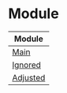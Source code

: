 

# Module

| Module |
| ------ |
| [Main](https://github.com/samwhelp/anduinos-iso-builder-remix-prototype-mate-with-compiz/blob/main/helper/docs/module/module-main.md) |
| [Ignored](https://github.com/samwhelp/anduinos-iso-builder-remix-prototype-mate-with-compiz/blob/main/helper/docs/module/module-ignored.md) |
| [Adjusted](https://github.com/samwhelp/anduinos-iso-builder-remix-prototype-mate-with-compiz/blob/main/helper/docs/module/module-adjusted.md) |
